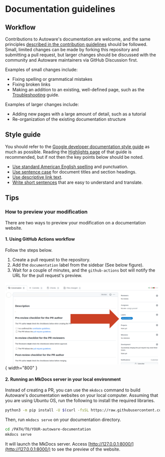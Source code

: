 # Documentation guidelines

## Workflow

Contributions to Autoware's documentation are welcome, and the same principles [described in the contribution guidelines](../index.md#pull-requests) should be followed. Small, limited changes can be made by forking this repository and submitting a pull request, but larger changes should be discussed with the community and Autoware maintainers via GitHub Discussion first.

Examples of small changes include:

- Fixing spelling or grammatical mistakes
- Fixing broken links
- Making an addition to an existing, well-defined page, such as the [Troubleshooting](../../support/troubleshooting.md) guide.

Examples of larger changes include:

- Adding new pages with a large amount of detail, such as a tutorial
- Re-organization of the existing documentation structure

## Style guide

You should refer to the [Google developer documentation style guide](https://developers.google.com/style) as much as possible. Reading the [Highlights page](https://developers.google.com/style/highlights) of that guide is recommended, but if not then the key points below should be noted.

- [Use standard American English spelling](https://developers.google.com/style/spelling) and punctuation.
- [Use sentence case](https://developers.google.com/style/capitalization) for document titles and section headings.
- [Use descriptive link text](https://developers.google.com/style/link-text).
- [Write short sentences](https://developers.google.com/style/translation#write-short,-clear,-and-precise-sentences) that are easy to understand and translate.

## Tips

### How to preview your modification

There are two ways to preview your modification on a documentation website.

#### 1. Using GitHub Actions workflow

Follow the steps below.

1. Create a pull request to the repository.
2. Add the `documentation` label from the sidebar (See below figure).
3. Wait for a couple of minutes, and the `github-actions` bot will notify the URL for the pull request's preview.

![documentation-label](images/documentation-label-for-pull-request.png){ width="800" }

#### 2. Running an MkDocs server in your local environment

Instead of creating a PR, you can use the `mkdocs` command to build Autoware's documentation websites on your local computer.
Assuming that you are using Ubuntu OS, run the following to install the required libraries.

```bash
python3 -m pip install -U $(curl -fsSL https://raw.githubusercontent.com/autowarefoundation/autoware-github-actions/main/deploy-docs/mkdocs-requirements.txt)
```

Then, run `mkdocs serve` on your documentation directory.

```bash
cd /PATH/TO/YOUR-autoware-documentation
mkdocs serve
```

It will launch the MkDocs server. Access [http://127.0.0.1:8000/](http://127.0.0.1:8000/) to see the preview of the website.
